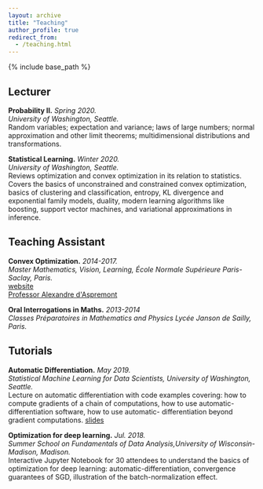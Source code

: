 ```yaml
---
layout: archive
title: "Teaching"
author_profile: true
redirect_from:
  - /teaching.html
---
```


{% include base_path %}

## Lecturer  
**Probability II.**  *Spring 2020.*  
*University of Washington, Seattle.*  
Random variables; expectation and variance; laws of large numbers; normal approximation and
other limit theorems; multidimensional distributions and transformations.  

**Statistical Learning.**  *Winter 2020.*  
*University of Washington, Seattle.*  
Reviews optimization and convex optimization in its relation to statistics. Covers the basics
of unconstrained and constrained convex optimization, basics of clustering and classification,
entropy, KL divergence and exponential family models, duality, modern learning algorithms like
boosting, support vector machines, and variational approximations in inference.

## Teaching Assistant  
**Convex Optimization.**  *2014-2017.*   
*Master Mathematics, Vision, Learning, École Normale Supérieure Paris-Saclay, Paris.*  
[website](https://www.di.ens.fr/~aspremon/OptConvexeM2.html)  
[Professor Alexandre d'Aspremont](https://www.di.ens.fr/~aspremon)  

**Oral Interrogations in Maths.**  *2013-2014*   
*Classes Préparatoires in Mathematics and Physics Lycée Janson de Sailly, Paris.*  

## Tutorials  
**Automatic Differentiation.**  *May 2019.*  
*Statistical Machine Learning for Data Scientists, University of Washington, Seattle.*     
Lecture on automatic differentiation with code examples covering: how to compute gradients of
a chain of computations, how to use automatic-differentiation software, how to use automatic-
differentiation beyond gradient computations.
[slides](/files/autodiff.pdf)

**Optimization for deep learning.**  *Jul. 2018.*  
*Summer School on Fundamentals of Data Analysis,University of Wisconsin-Madison, Madison.*    
Interactive Jupyter Notebook for 30 attendees to understand the basics of optimization for
deep learning: automatic-differentiation, convergence guarantees of SGD, illustration of the
batch-normalization effect.

